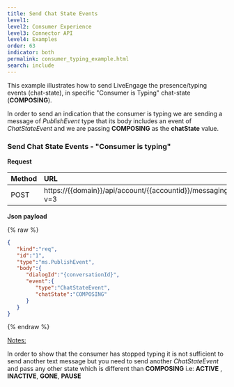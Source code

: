 ```yaml
---
title: Send Chat State Events
level1:
level2: Consumer Experience
level3: Connector API
level4: Examples
order: 63
indicator: both
permalink: consumer_typing_example.html
search: include
---
```


This example illustrates how to send LiveEngage the presence/typing events (chat-state), in specific "Consumer is Typing" chat-state (**COMPOSING**).

In order to send an indication that the consumer is typing we are sending a message of _PublishEvent_ type that its body includes an event of _ChatStateEvent_ and we are passing **COMPOSING** as the **chatState** value.


### Send Chat State Events - "Consumer is typing"

**Request**

| Method | URL  |
| :--- | :--- |
| POST | https://\{\{domain\}\}/api/account/\{\{accountid\}\}/messaging/consumer/conversation/send?v=3 |

**Json payload**

{% raw %}
```json
{  
   "kind":"req",
   "id":"1",
   "type":"ms.PublishEvent",
   "body":{  
      "dialogId":"{conversationId}",
      "event":{  
         "type":"ChatStateEvent",
         "chatState":"COMPOSING"
      }
   }
}
```
{% endraw %}

<span style="text-decoration:underline">Notes:</span>

In order to show that the consumer has stopped typing it is not sufficient to send another text message but you need to send another _ChatStateEvent_ and pass any other state which is different than **COMPOSING** i.e: **ACTIVE** , **INACTIVE**, **GONE**, **PAUSE**

